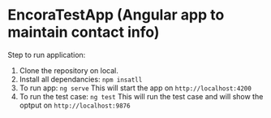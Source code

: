 # EncoraTestApp (Angular app to maintain contact info)

Step to run application:

1. Clone the repository on local.
2. Install all dependancies: `npm insatll`
3. To run app: `ng serve`
      This will start the app on `http://localhost:4200`
4. To run the test case: `ng test`
      This will run the test case and will show the optput on `http://localhost:9876`